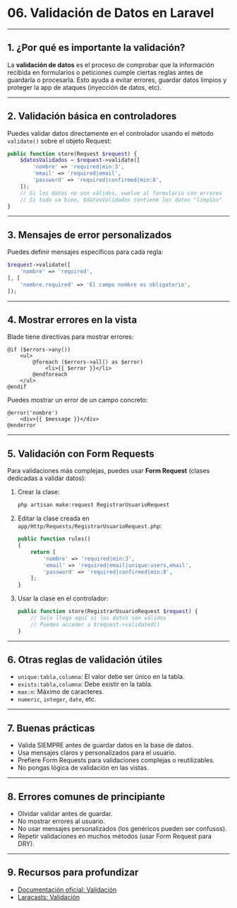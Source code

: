 # 06. Validación de Datos en Laravel

---

## 1. ¿Por qué es importante la validación?

La **validación de datos** es el proceso de comprobar que la información recibida en formularios o peticiones cumple ciertas reglas antes de guardarla o procesarla. Esto ayuda a evitar errores, guardar datos limpios y proteger la app de ataques (inyección de datos, etc).

---

## 2. Validación básica en controladores

Puedes validar datos directamente en el controlador usando el método `validate()` sobre el objeto Request:

```php
public function store(Request $request) {
    $datosValidados = $request->validate([
        'nombre' => 'required|min:3',
        'email' => 'required|email',
        'password' => 'required|confirmed|min:8',
    ]);
    // Si los datos no son válidos, vuelve al formulario con errores
    // Si todo va bien, $datosValidados contiene los datos "limpios"
}
```

---

## 3. Mensajes de error personalizados

Puedes definir mensajes específicos para cada regla:

```php
$request->validate([
    'nombre' => 'required',
], [
    'nombre.required' => 'El campo nombre es obligatorio',
]);
```

---

## 4. Mostrar errores en la vista

Blade tiene directivas para mostrar errores:

```blade
@if ($errors->any())
    <ul>
        @foreach ($errors->all() as $error)
            <li>{{ $error }}</li>
        @endforeach
    </ul>
@endif
```

Puedes mostrar un error de un campo concreto:

```blade
@error('nombre')
    <div>{{ $message }}</div>
@enderror
```

---

## 5. Validación con Form Requests

Para validaciones más complejas, puedes usar **Form Request** (clases dedicadas a validar datos):

1. Crear la clase:

   ```bash
   php artisan make:request RegistrarUsuarioRequest
   ```

2. Editar la clase creada en `app/Http/Requests/RegistrarUsuarioRequest.php`:

   ```php
   public function rules()
   {
       return [
           'nombre' => 'required|min:3',
           'email' => 'required|email|unique:users,email',
           'password' => 'required|confirmed|min:8',
       ];
   }
   ```

3. Usar la clase en el controlador:

   ```php
   public function store(RegistrarUsuarioRequest $request) {
       // Solo llega aquí si los datos son válidos
       // Puedes acceder a $request->validated()
   }
   ```

---

## 6. Otras reglas de validación útiles

* `unique:tabla,columna`: El valor debe ser único en la tabla.
* `exists:tabla,columna`: Debe existir en la tabla.
* `max:n`: Máximo de caracteres.
* `numeric`, `integer`, `date`, etc.

---

## 7. Buenas prácticas

* Valida SIEMPRE antes de guardar datos en la base de datos.
* Usa mensajes claros y personalizados para el usuario.
* Prefiere Form Requests para validaciones complejas o reutilizables.
* No pongas lógica de validación en las vistas.

---

## 8. Errores comunes de principiante

* Olvidar validar antes de guardar.
* No mostrar errores al usuario.
* No usar mensajes personalizados (los genéricos pueden ser confusos).
* Repetir validaciones en muchos métodos (usar Form Request para DRY).

---

## 9. Recursos para profundizar

* [Documentación oficial: Validación](https://laravel.com/docs/validation)
* [Laracasts: Validación](https://laracasts.com/series/laravel-8-from-scratch/episodes/20)